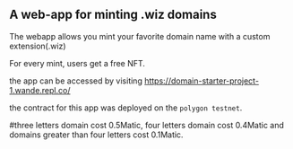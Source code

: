 ## A web-app for minting .wiz domains

The webapp allows you mint your favorite domain name with a custom extension(.wiz)

For every mint, users get a free NFT.

the app can be accessed by visiting https://domain-starter-project-1.wande.repl.co/

the contract for this app was deployed on the `polygon testnet`. 

#three letters domain cost  0.5Matic, four letters domain cost 0.4Matic and domains greater than four letters cost 0.1Matic.
